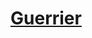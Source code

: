 ﻿---
!LinkItem
Link: fighter_hd.md
NameLink: <!--NameLink-->[Guerrier](hd_fighter.md)<!--/NameLink-->
Id: classes_hd.md#guerrier
ParentLink: classes_hd.md#classes
Name: Guerrier
ParentName: Classes
AltName: '[Fighter](#)'
Attributes: {}
AttributesDictionary: >+
  {}

---




# [Guerrier](hd_fighter.md)



